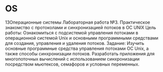 
# OS
13Операционные системы
Лабораторная работа №3. Практическое знакомство с протоколами и синхронизацией потоков в ОС UNIX
Цель работы:
Ознакомиться с подсистемой управления потоками в операционной системой Unix и основными программными средствами для создания, управления и удаления потоков.
Задание:
Изучить основные программные средства управления потоками ОС Unix, а также способы синхронизации потоков. Разработать приложения для многопоточных вычислений с использованием синхронизации посредством мьютексов, семафоров и условных переменных.

